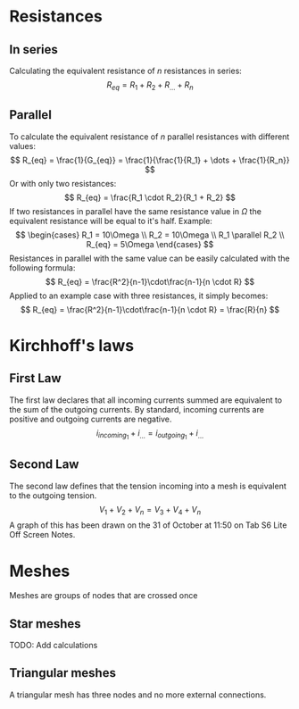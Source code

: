 # Resistances
## In series
Calculating the equivalent resistance of $n$ resistances in series:
$$
R_{eq} = R_1 + R_2 + R_{\dots} + R_n
$$
## Parallel
To calculate the equivalent resistance of $n$ parallel resistances with different values:
$$
R_{eq} = \frac{1}{G_{eq}} = \frac{1}{\frac{1}{R_1} + \dots + \frac{1}{R_n}}
$$
Or with only two resistances:
$$
R_{eq} = \frac{R_1 \cdot R_2}{R_1 + R_2}
$$
If two resistances in parallel have the same resistance value in $\Omega$ the equivalent resistance will be equal to it's half. Example:
$$
\begin{cases}
R_1 = 10\Omega \\
R_2 = 10\Omega \\
R_1 \parallel R_2 \\
R_{eq} = 5\Omega
\end{cases}
$$
Resistances in parallel with the same value can be easily calculated with the following formula:
$$
R_{eq} = \frac{R^2}{n-1}\cdot\frac{n-1}{n \cdot R}
$$
Applied to an example case with three resistances, it simply becomes:
$$
R_{eq} = \frac{R^2}{n-1}\cdot\frac{n-1}{n \cdot R} = \frac{R}{n}
$$
# Kirchhoff's laws
## First Law
The first law declares that all incoming currents summed are equivalent to the sum of the outgoing currents.
By standard, incoming currents are positive and outgoing currents are  negative.
$$
i_{incoming_1}+i_{\dots}=i_{outgoing_1}+i_{\dots}
$$
## Second Law
The second law defines that the tension incoming into a mesh is equivalent to the outgoing tension.
$$
V_1+V_2+V_n = V_3+V_4+V_n
$$
A graph of this has been drawn on the 31 of October at 11:50 on Tab S6 Lite Off Screen Notes.
# Meshes
Meshes are groups of nodes that are crossed once
## Star meshes
TODO: Add calculations
## Triangular meshes
A triangular mesh has three nodes and no more external connections.